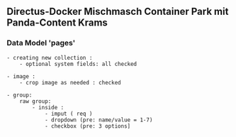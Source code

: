 ## Directus-Docker Mischmasch Container Park mit Panda-Content Krams

### Data Model 'pages' 

    - creating new collection : 
        - optional system fields: all checked

    - image :
        - crop image as needed : checked

    - group: 
        raw group: 
            - inside :
                - imput ( req )
                - dropdown (pre: name/value = 1-7)
                - checkbox (pre: 3 options]
    

    